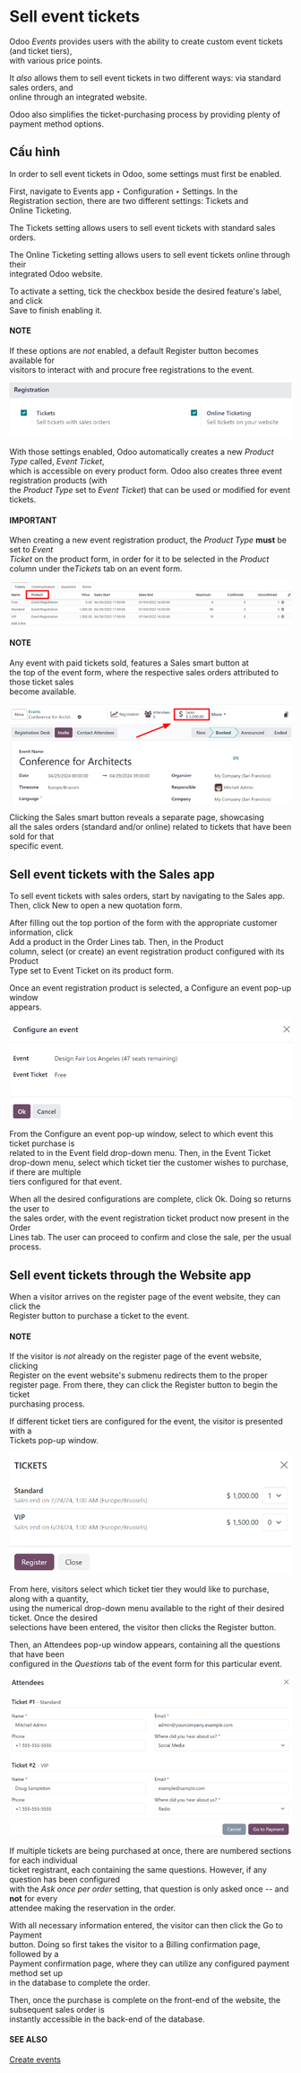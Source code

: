 # Sell event tickets

Odoo _Events_ provides users with the ability to create custom event tickets (and ticket tiers),\
with various price points.

It _also_ allows them to sell event tickets in two different ways: via standard sales orders, and\
online through an integrated website.

Odoo also simplifies the ticket-purchasing process by providing plenty of payment method options.

## Cấu hình

In order to sell event tickets in Odoo, some settings must first be enabled.

First, navigate to Events app ‣ Configuration ‣ Settings. In the\
Registration section, there are two different settings: Tickets and\
Online Ticketing.

The Tickets setting allows users to sell event tickets with standard sales orders.

The Online Ticketing setting allows users to sell event tickets online through their\
integrated Odoo website.

To activate a setting, tick the checkbox beside the desired feature's label, and click\
Save to finish enabling it.

#### NOTE

If these options are _not_ enabled, a default Register button becomes available for\
visitors to interact with and procure free registrations to the event.

![View of the settings page for Odoo Events.](../../../.gitbook/assets/events-settings-tickets.png)

With those settings enabled, Odoo automatically creates a new _Product Type_ called, _Event Ticket_,\
which is accessible on every product form. Odoo also creates three event registration products (with\
the _Product Type_ set to _Event Ticket_) that can be used or modified for event tickets.

#### IMPORTANT

When creating a new event registration product, the _Product Type_ **must** be set to _Event_\
_Ticket_ on the product form, in order for it to be selected in the _Product_ column under th&#x65;_&#x54;ickets_ tab on an event form.

![View of an event form highlighting the column product under the tickets tab in Odoo.](../../../.gitbook/assets/events-tickets-registration-product.png)

#### NOTE

Any event with paid tickets sold, features a Sales smart button at\
the top of the event form, where the respective sales orders attributed to those ticket sales\
become available.

![View of an event's form and the sales smart button in Odoo Events.](../../../.gitbook/assets/events-sales-smartbutton.png)

Clicking the Sales smart button reveals a separate page, showcasing\
all the sales orders (standard and/or online) related to tickets that have been sold for that\
specific event.

## Sell event tickets with the Sales app

To sell event tickets with sales orders, start by navigating to the Sales app.\
Then, click New to open a new quotation form.

After filling out the top portion of the form with the appropriate customer information, click\
Add a product in the Order Lines tab. Then, in the Product\
column, select (or create) an event registration product configured with its Product\
Type set to Event Ticket on its product form.

Once an event registration product is selected, a Configure an event pop-up window\
appears.

![Standard 'Configure an event' pop-up window that appears on an event ticket sales order.](../../../.gitbook/assets/configure-event-popup.png)

From the Configure an event pop-up window, select to which event this ticket purchase is\
related to in the Event field drop-down menu. Then, in the Event Ticket\
drop-down menu, select which ticket tier the customer wishes to purchase, if there are multiple\
tiers configured for that event.

When all the desired configurations are complete, click Ok. Doing so returns the user to\
the sales order, with the event registration ticket product now present in the Order\
Lines tab. The user can proceed to confirm and close the sale, per the usual process.

## Sell event tickets through the Website app

When a visitor arrives on the register page of the event website, they can click the\
Register button to purchase a ticket to the event.

#### NOTE

If the visitor is _not_ already on the register page of the event website, clicking\
Register on the event website's submenu redirects them to the proper\
register page. From there, they can click the Register button to begin the ticket\
purchasing process.

If different ticket tiers are configured for the event, the visitor is presented with a\
Tickets pop-up window.

![The tickets pop-up window that appears on the event's website when 'Register' is clicked.](../../../.gitbook/assets/tickets-popup.png)

From here, visitors select which ticket tier they would like to purchase, along with a quantity,\
using the numerical drop-down menu available to the right of their desired ticket. Once the desired\
selections have been entered, the visitor then clicks the Register button.

Then, an Attendees pop-up window appears, containing all the questions that have been\
configured in the _Questions_ tab of the event form for this particular event.

![The attendees pop-up window that appears on the event's website when 'Ok' is clicked.](../../../.gitbook/assets/attendees-popup.png)

If multiple tickets are being purchased at once, there are numbered sections for each individual\
ticket registrant, each containing the same questions. However, if any question has been configured\
with the _Ask once per order_ setting, that question is only asked once -- and **not** for every\
attendee making the reservation in the order.

With all necessary information entered, the visitor can then click the Go to Payment\
button. Doing so first takes the visitor to a Billing confirmation page, followed by a\
Payment confirmation page, where they can utilize any configured payment method set up\
in the database to complete the order.

Then, once the purchase is complete on the front-end of the website, the subsequent sales order is\
instantly accessible in the back-end of the database.

#### SEE ALSO
[Create events](create_events.md)
